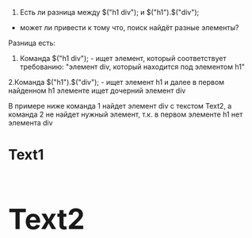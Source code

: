 1. Есть ли разница между $("h1 div"); и $("h1").$("div"); 
- может ли привести к тому что, поиск найдёт разные элементы?

Разница есть:
1. Команда $("h1 div"); - ищет элемент, который соответствует требованию:
   "элемент div, который находится под элементом h1"
   
2.Команда $("h1").$("div"); - ищет элемент h1 
и далее в первом найденном h1 элементе ищет дочерний элемент div

В примере ниже команда 1 найдет элемент div с текстом Text2, 
а команда 2 не найдет нужный элемент, т.к. в первом элементе h1 нет элемента div

<h1>
    <a>Text1

<h1>
    <div>Text2




